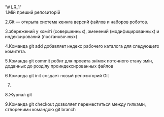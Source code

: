"# LR_1"  
1.Мій преший репозиторій

2.Git — открыта система кеинга версий файлов и наборов роботов.

3.збережений у коміті (совершенных), зменений (модифицированных) и индексирований (постановочных)

4.Команда git add добавляет индекс рабочего каталога для следующего комитета.

5.Команда git commit робит для проекта знімок поточного стану змін, доданных до розділу проиндексированных файлов

6.Команда git init создает новый репозиторий Git

7.

8.Журнал git

9.Команда git checkout дозволяет переместиться между гилками, створеними командою git branch
